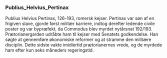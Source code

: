 ### Publius_Helvius_Pertinax


Publius Helvius Pertinax, 126-193, romersk kejser. Pertinax var søn af en frigiven slave, gjorde først militær karriere, indtog derefter ledende civile poster og var bypræfekt, da Commodus blev myrdet nytårsnat 192/193. Prætorianergarden udråbte ham til kejser med Senatets godkendelse. Han søgte at gennemføre økonomiske reformer og at stramme den militære disciplin. Dette sidste vakte imidlertid prætorianernes vrede, og de myrdede ham efter kun seks måneders regeringstid.